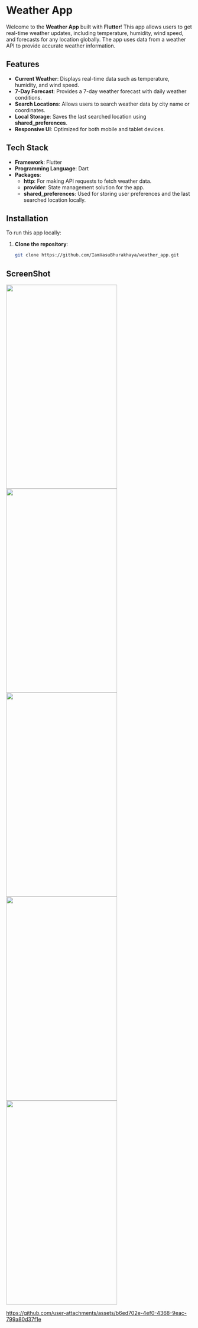 # Weather App

Welcome to the **Weather App** built with **Flutter**! This app allows users to get real-time weather updates, including temperature, humidity, wind speed, and forecasts for any location globally. The app uses data from a weather API to provide accurate weather information.

## Features

- **Current Weather**: Displays real-time data such as temperature, humidity, and wind speed.
- **7-Day Forecast**: Provides a 7-day weather forecast with daily weather conditions.
- **Search Locations**: Allows users to search weather data by city name or coordinates.
- **Local Storage**: Saves the last searched location using **shared_preferences**.
- **Responsive UI**: Optimized for both mobile and tablet devices.

## Tech Stack

- **Framework**: Flutter
- **Programming Language**: Dart
- **Packages**:
  - **http**: For making API requests to fetch weather data.
  - **provider**: State management solution for the app.
  - **shared_preferences**: Used for storing user preferences and the last searched location locally.

## Installation

To run this app locally:

1. **Clone the repository**:
   ```bash
   git clone https://github.com/IamVasuBhurakhaya/weather_app.git


## ScreenShot
<img src="https://github.com/user-attachments/assets/65a145a0-c3a2-4cb8-b30c-d65778320f17" height=550 width=300>
<img src="https://github.com/user-attachments/assets/6d5c058e-4e2a-4190-a97f-9c32036d0533" height=550 width=300>
<img src="https://github.com/user-attachments/assets/e694b853-8373-4c1e-9584-0446eaddc6d7" height=550 width=300>
<img src="https://github.com/user-attachments/assets/0bf1d368-cc2c-4b81-ae12-ef4872f9cd50" height=550 width=300>
<img src="https://github.com/user-attachments/assets/2266bc6c-7022-4275-8ff2-98fcc75062f8" height=550 width=300>


https://github.com/user-attachments/assets/b6ed702e-4ef0-4368-9eac-799a80d37f1e

